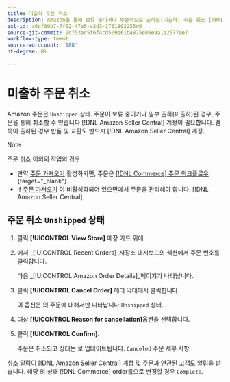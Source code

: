 ```yaml
---
title: 미출하 주문 취소
description: Amazon을 통해 보류 중이거나 부분적으로 출하된(미출하) 주문 취소 [!DNL Seller Central] 계정이 필요합니다.
exl-id: a6df09b7-7f62-47e5-a2d3-1761802255d0
source-git-commit: 2c753ec5f6f4cd509e61b4875e09e9a1a2577ee7
workflow-type: tm+mt
source-wordcount: '188'
ht-degree: 0%

---
```


# 미출하 주문 취소

Amazon 주문은 `Unshipped` 상태. 주문이 보류 중이거나 일부 출하(미출하)된 경우, 주문을 통해 취소할 수 있습니다 [!DNL Amazon Seller Central] 계정이 필요합니다. 품목이 출하된 경우 반품 및 교환도 반드시 [!DNL Amazon Seller Central] 계정.

>[!NOTE]
>
>주문 취소 이외의 작업의 경우
>
>- 만약 [주문 가져오기](./order-settings.md) 활성화되면, 주문은 [[!DNL Commerce] 주문 워크플로우](https://docs.magento.com/user-guide/sales/orders.html){target=&quot;_blank&quot;}.
>- If [주문 가져오기](./order-settings.md) 이 비활성화되어 있으면에서 주문을 관리해야 합니다. [!DNL Amazon Seller Central].


## 주문 취소 `Unshipped` 상태

1. 클릭 **[!UICONTROL View Store]** 매장 카드 위에

1. 에서 _[!UICONTROL Recent Orders]_저장소 대시보드의 섹션에서 주문 번호를 클릭합니다.

   다음 _[!UICONTROL Amazon Order Details]_페이지가 나타납니다.

1. 클릭 **[!UICONTROL Cancel Order]** 헤더 막대에서 클릭합니다.

   이 옵션은 의 주문에 대해서만 나타납니다 `Unshipped` 상태.

1. 대상 **[!UICONTROL Reason for cancellation]**&#x200B;옵션을 선택합니다.

1. 클릭 **[!UICONTROL Confirm]**.

   주문은 취소되고 상태는 로 업데이트됩니다. `Canceled` 주문 세부 사항

취소 알림이 [!DNL Amazon Seller Central] 계정 및 주문과 연관된 고객도 알림을 받습니다. 해당 의 상태 [!DNL Commerce] order를으로 변경할 경우 `Complete`.
